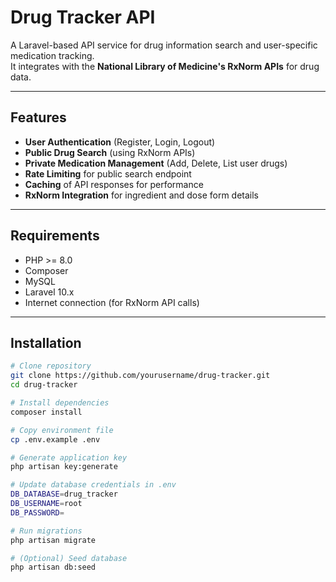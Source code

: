 # Drug Tracker API

A Laravel-based API service for drug information search and user-specific medication tracking.  
It integrates with the **National Library of Medicine's RxNorm APIs** for drug data.

---

## Features

- **User Authentication** (Register, Login, Logout)
- **Public Drug Search** (using RxNorm APIs)
- **Private Medication Management** (Add, Delete, List user drugs)
- **Rate Limiting** for public search endpoint
- **Caching** of API responses for performance
- **RxNorm Integration** for ingredient and dose form details

---

## Requirements

- PHP >= 8.0
- Composer
- MySQL
- Laravel 10.x
- Internet connection (for RxNorm API calls)

---

## Installation

```bash
# Clone repository
git clone https://github.com/yourusername/drug-tracker.git
cd drug-tracker

# Install dependencies
composer install

# Copy environment file
cp .env.example .env

# Generate application key
php artisan key:generate

# Update database credentials in .env
DB_DATABASE=drug_tracker
DB_USERNAME=root
DB_PASSWORD=

# Run migrations
php artisan migrate

# (Optional) Seed database
php artisan db:seed
